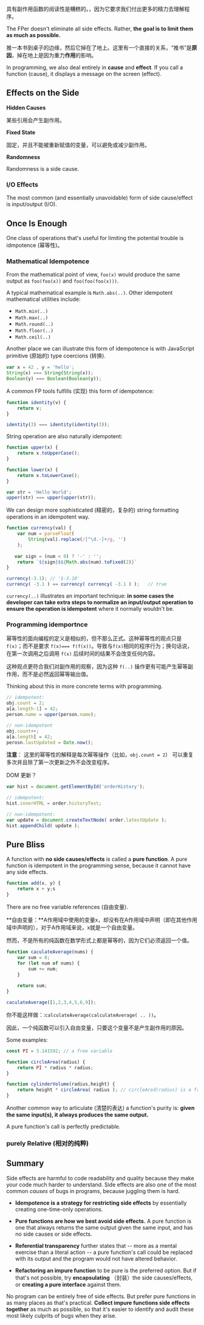 具有副作用函数的阅读性是糟糕的。，因为它要求我们付出更多的精力去理解程序。

The FPer doesn't eliminate all side effects. Rather, **the goal is to limit them as much as possible.**

推一本书到桌子的边缘，然后它掉在了地上。这里有一个直接的关系，“推书”是**原因**，掉在地上是因为重力**作用**的影响。

In programming, we also deal entirely in **cause** and **effect**. If you call a function (cause), it displays a message on the screen (effect).

## Effects on the Side



**Hidden Causes**

某些引用会产生副作用。

**Fixed State**

固定，并且不能被重新赋值的变量，可以避免或减少副作用。

**Randomness** 

Randomness is a side cause. 

### I/O Effects

The most common (and essentially unavoidable) form of side cause/effect is input/output (I/O). 

## Once Is Enough

One class of operations that's useful for limiting the potential trouble is idmpotence (幂等性)。

### Mathematical Idempotence

From the mathematical point of view, `foo(x)` would produce the same output as `foo(foo(x))` and `foo(foo(foo(x)))`.

A typical mathematical example is `Math.abs(..)`. Other idempotent mathematical utilities include:

- `Math.min(..)`
- `Math.max(..)`
- `Math.round(..)`
- `Math.floor(..)`
- `Math.ceil(..)`

Another place we can illustrate this form of idempotence is with JavaScript primitive (原始的) type coercions (转换).

```js
var x = 42 , y = 'hello';
String(x) === String(String(x));
Boolean(y) === Boolean(Boolean(y));
```

A common FP tools fulfills (实现) this form of idempotence:

```js
function identity(v) {
    return v;
}

identity(3) === identity(identity(3));
```

String operation are also naturally idempotent:

```js
function upper(x) {
    return x.toUpperCase();
}

function lower(x) {
    return x.toLowerCase();
}

var str = 'Hello World';
upper(str) === upper(upper(str));

```

We can design more sophisticated (精密的，复杂的) string formatting operations in an idempotent way.

```js
function currency(val) {
    var num = parseFloat(
        String(val).replace(/[^\d.-]+/g, '')
    );
    
   var sign = (num < 0) ? '-' : '';
    return `${sign}$${Math.abs(num).toFixed(2)}`
}

currency(-3.1); // '$-3.10'
currency( -3.1 ) == currency( currency( -3.1 ) );   // true
```

`currency(..)` illustrates an important technique: **in some cases the developer can take extra steps to normalize an input/output operation to ensure the operation is idempotent** where it normally wouldn't be.

### Programming idemportnce

幂等性的面向编程的定义是相似的，但不那么正式。这种幂等性的观点只是 `f(x)`；而不是要求 `f(x)=== f(f(x))`。导致与`f(x)`相同的程序行为；换句话说，在第一次调用之后调用 `f(x)` 后续时间的结果不会改变任何内容。

 这种观点更符合我们对副作用的观察，因为这种 `f(..)` 操作更有可能产生幂等副作用，而不是必然返回幂等输出值。

Thinking about this in more concrete terms with programming.

```js
// idempotent:
obj.count = 2;
a[a.length-1] = 42;
person.name = upper(person.name);

// non-idempotent
obj.count++;
a[a.length] = 42;
perosn.lastUpdated = Date.now();
```

**注意**： 这里的幂等性的解释是每次幂等操作（比如，`obj.count = 2`） 可以重复多次并且除了第一次更新之外不会改变程序。

DOM 更新？

```js
var hist = document.getElementById('orderHistory');

// idempotent:
hist.innerHTML = order.historyText;

// non-idempotent:
var update = document.createTextNode( order.latestUpdate );
hist.appendChild( update );
```

## Pure Bliss

A function with **no side causes/effects** is called a **pure function**. A pure function is idempotent in the programming sense, because it cannot have any side effects. 

```js
function add(x, y) {
    return x + y;s
}
```

There are no free variable references (自由变量). 

**自由变量：**A作用域中使用的变量x，却没有在A作用域中声明（即在其他作用域中声明的），对于A作用域来说，x就是一个自由变量。

然而，不是所有的纯函数在数学形式上都是幂等的，因为它们必须返回一个值。

```js
function caculateAverage(nums) {
    var sum = 0;
    for (let num of nums) {
        sum += num;
    }
    
    return sum;
}

caculateAverage([1,2,3,4,5,6,9]);
```

你不能这样做：:`calculateAverage(calculateAverage( .. ))`。

因此，一个纯函数可以引入自由变量，只要这个变量不是产生副作用的原因。

Some examples:

```js
const PI = 3.141592; // a free variable

function circleArea(radius) {
    return PI * radius * radius;
}

function cylinderVolume(radius,height) {
    return height * circleArea( radius ); // circleAred(radius) is a free variable
}
```

Another common way to articulate (清楚的表达) a function's purity is: **given the same input(s), it always produces the same output.**

A pure function's call is perfectly predictable.

### purely Relative (相对的纯粹)

## Summary



Side effects are harmful to code readability and quality because they make your code much harder to understand. Side effects are also one of the most common *causes* of bugs in programs, because juggling them is hard. 

- **Idempotence is a strategy for restricting side effects** by essentially creating one-time-only operations.

- **Pure functions are how we best avoid side effects.** A pure function is one that always returns the same output given the same input, and has no side causes or side effects. 
- **Referential transparency** further states that -- more as a mental exercise than a literal action -- a pure function's call could be replaced with its output and the program would not have altered behavior.

- **Refactoring an impure function** to be pure is the preferred option. But if that's not possible, try **encapsulating** （封装）the side causes/effects, or **creating a pure interface** against them.

No program can be entirely free of side effects. But prefer pure functions in as many places as that's practical. **Collect impure functions side effects together** as much as possible, so that it's easier to identify and audit these most likely culprits of bugs when they arise.
